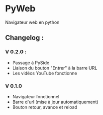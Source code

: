 # PyWeb
Navigateur web en python

## Changelog : 

### V 0.2.0 :
- Passage à PySide
- Liaison du bouton "Entrer" à la barre URL
- Les vidéos YouTube fonctionne

### V 0.1.0
- Navigateur fonctionnel
- Barre d'url (mise à jour automatiquement)
- Bouton retour, avance et reload
